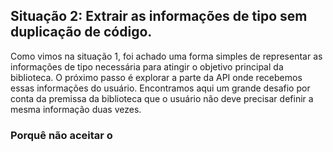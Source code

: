 ## Situação 2: Extrair as informações de tipo sem duplicação de código.

Como vimos na situação 1, foi achado uma forma simples de representar as informações de tipo necessária para atingir o objetivo principal da biblioteca. O próximo passo é explorar a parte da API onde recebemos essas informações do usuário. Encontramos aqui um grande desafio por conta da premissa da biblioteca que o usuário não deve precisar definir a mesma informação duas vezes. 

### Porquê não aceitar o



